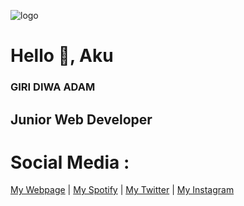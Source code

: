 ![logo](https://iili.io/JnYA1sV.png)

# Hello 👋, Aku

### GIRI DIWA ADAM
## Junior Web Developer

# Social Media :
[My Webpage](https://projectwebsite.xyz) | [My Spotify](https://open.spotify.com/user/31kbwghug5xhi4q55mc4xyiiybyy?si=05ead977d266469c&nd=1) | [My Twitter](https://twitter.com/giri_diwa) | [My Instagram](https://www.instagram.com/giri_diwa/)
